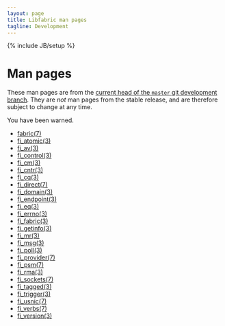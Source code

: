 ```yaml
---
layout: page
title: Libfabric man pages
tagline: Development
---
```

{% include JB/setup %}

# Man pages

These man pages are from the [current head of the `master` git
development branch](https://github.com/ofiwg/libfabric/tree/master).
They are *not* man pages from the stable release, and are therefore
subject to change at any time.

You have been warned.

* [fabric(7)](fabric.7.html)
* [fi_atomic(3)](fi_atomic.3.html)
* [fi_av(3)](fi_av.3.html)
* [fi_control(3)](fi_control.3.html)
* [fi_cm(3)](fi_cm.3.html)
* [fi_cntr(3)](fi_cntr.3.html)
* [fi_cq(3)](fi_cq.3.html)
* [fi_direct(7)](fi_direct.7.html)
* [fi_domain(3)](fi_domain.3.html)
* [fi_endpoint(3)](fi_endpoint.3.html)
* [fi_eq(3)](fi_eq.3.html)
* [fi_errno(3)](fi_errno.3.html)
* [fi_fabric(3)](fi_fabric.3.html)
* [fi_getinfo(3)](fi_getinfo.3.html)
* [fi_mr(3)](fi_mr.3.html)
* [fi_msg(3)](fi_msg.3.html)
* [fi_poll(3)](fi_poll.3.html)
* [fi_provider(7)](fi_provider.7.html)
* [fi_psm(7)](fi_psm.7.html)
* [fi_rma(3)](fi_rma.3.html)
* [fi_sockets(7)](fi_sockets.7.html)
* [fi_tagged(3)](fi_tagged.3.html)
* [fi_trigger(3)](fi_trigger.3.html)
* [fi_usnic(7)](fi_usnic.7.html)
* [fi_verbs(7)](fi_verbs.7.html)
* [fi_version(3)](fi_version.3.html)
